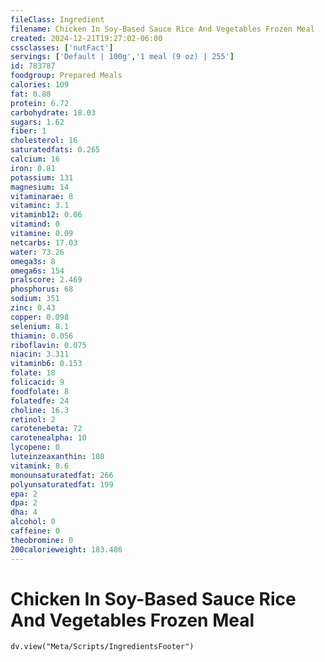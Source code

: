 ```yaml
---
fileClass: Ingredient
filename: Chicken In Soy-Based Sauce Rice And Vegetables Frozen Meal
created: 2024-12-21T19:27:02-06:00
cssclasses: ['nutFact']
servings: ['Default | 100g','1 meal (9 oz) | 255']
id: 783787
foodgroup: Prepared Meals
calories: 109
fat: 0.88
protein: 6.72
carbohydrate: 18.03
sugars: 1.62
fiber: 1
cholesterol: 16
saturatedfats: 0.265
calcium: 16
iron: 0.81
potassium: 131
magnesium: 14
vitaminarae: 8
vitaminc: 3.1
vitaminb12: 0.06
vitamind: 0
vitamine: 0.09
netcarbs: 17.03
water: 73.26
omega3s: 8
omega6s: 154
pralscore: 2.469
phosphorus: 68
sodium: 351
zinc: 0.43
copper: 0.098
selenium: 8.1
thiamin: 0.056
riboflavin: 0.075
niacin: 3.311
vitaminb6: 0.153
folate: 18
folicacid: 9
foodfolate: 8
folatedfe: 24
choline: 16.3
retinol: 2
carotenebeta: 72
carotenealpha: 10
lycopene: 0
luteinzeaxanthin: 108
vitamink: 8.6
monounsaturatedfat: 266
polyunsaturatedfat: 199
epa: 2
dpa: 2
dha: 4
alcohol: 0
caffeine: 0
theobromine: 0
200calorieweight: 183.486
---
```


# Chicken In Soy-Based Sauce Rice And Vegetables Frozen Meal

```dataviewjs
dv.view("Meta/Scripts/IngredientsFooter")
```